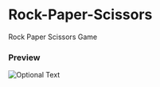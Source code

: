 # Rock-Paper-Scissors
Rock Paper Scissors Game

### Preview

![Optional Text](../master/images/preview.png)
